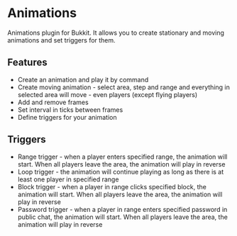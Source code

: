 # Animations

Animations plugin for Bukkit. It allows you to create stationary and moving animations and set triggers for them.

## Features

* Create an animation and play it by command
* Create moving animation - select area, step and range and everything in selected area will move - even players (except flying players)
* Add and remove frames
* Set interval in ticks between frames
* Define triggers for your animation

## Triggers

* Range trigger - when a player enters specified range, the animation will start. When all players leave the area, the animation will play in reverse
* Loop trigger - the animation will continue playing as long as there is at least one player in specified range
* Block trigger - when a player in range clicks specified block, the animation will start. When all players leave the area, the animation will play in reverse
* Password trigger - when a player in range enters specified password in public chat, the animation will start. When all players leave the area, the animation will play in reverse
